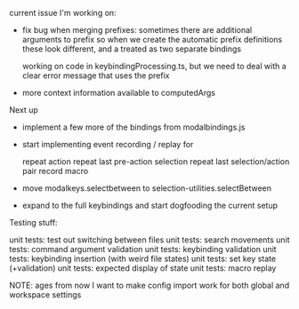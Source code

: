 current issue I'm working on:

- fix bug when merging prefixes:
    sometimes there are additional arguments to prefix 
    so when we create the automatic prefix definitions
    these look different, and a treated as two separate 
    bindings

    working on code in keybindingProcessing.ts, but we need
    to deal with a clear error message that uses the prefix
- more context information available to computedArgs

Next up
- implement a few more of the bindings from modalbindings.js

- start implementing event recording / replay for

    repeat action
    repeat last pre-action selection
    repeat last selection/action pair
    record macro

- move modalkeys.selectbetween to selection-utilities.selectBetween
- expand to the full keybindings and start dogfooding the current setup

Testing stuff:

unit tests: test out switching between files
unit tests: search movements
unit tests: command argument validation
unit tests: keybinding validation
unit tests: keybinding insertion (with weird file states)
unit tests: set key state (+validation)
unit tests: expected display of state
unit tests: macro replay

NOTE: ages from now I want to make config import work for both global and workspace settings
